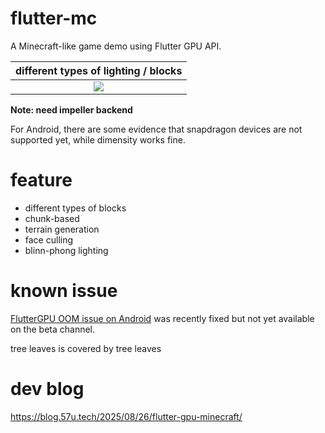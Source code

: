 # flutter-mc

A Minecraft-like game demo using Flutter GPU API.

|different types of lighting / blocks|
|:---:|
|![](./screenshots/main.png)|


**Note: need impeller backend** 

For Android, there are some evidence that snapdragon devices are not supported yet, while dimensity works fine.

# feature
- different types of blocks
- chunk-based
- terrain generation
- face culling
- blinn-phong lighting

# known issue

[FlutterGPU OOM issue on Android](https://github.com/flutter/flutter/issues/172068) was recently fixed but not yet available on the beta channel.

tree leaves is covered by tree leaves

# dev blog

https://blog.57u.tech/2025/08/26/flutter-gpu-minecraft/
